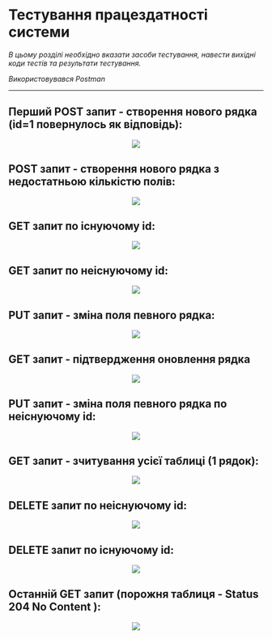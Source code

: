 # Тестування працездатності системи

*В цьому розділі необхідно вказати засоби тестування, навести вихідні коди тестів та результати тестування.*

*Використовувався Postman*

----

## Перший POST запит - створення нового рядка (id=1 повернулось як відповідь):

<p align="center">
  <img src="./post1.png">
</p>

## POST запит - створення нового рядка з недостатньою кількістю полів:

<p align="center">
  <img src="./post2.png">
</p>

## GET запит по існуючому id:

<p align="center">
  <img src="./get1.png">
</p>

## GET запит по неіснуючому id:

<p align="center">
  <img src="./get2.png">
</p>

## PUT запит - зміна поля певного рядка:

<p align="center">
  <img src="./put.png">
</p>

## GET запит - підтвердження оновлення рядка

<p align="center">
  <img src="./put_check.png">
</p>

## PUT запит - зміна поля певного рядка по неіснуючому id:

<p align="center">
  <img src="./put2.png">
</p>

## GET запит - зчитування усієї таблиці (1 рядок): 

<p align="center">
  <img src="./get_all.png">
</p>

## DELETE запит по неіснуючому id:

<p align="center">
  <img src="./delete1.png">
</p>

## DELETE запит по існуючому id:

<p align="center">
  <img src="./delete2.png">
</p>

## Останній GET запит (порожня таблиця - Status 204 No Content ): 

<p align="center">
  <img src="./get_last.png.png">
</p>
